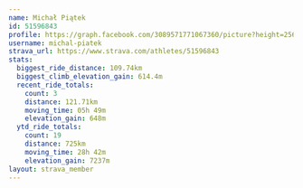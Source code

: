 ```yaml
---
name: Michał Piątek
id: 51596843
profile: https://graph.facebook.com/3089571771067360/picture?height=256&width=256
username: michal-piatek
strava_url: https://www.strava.com/athletes/51596843
stats:
  biggest_ride_distance: 109.74km
  biggest_climb_elevation_gain: 614.4m
  recent_ride_totals:
    count: 3
    distance: 121.71km
    moving_time: 05h 49m
    elevation_gain: 648m
  ytd_ride_totals:
    count: 19
    distance: 725km
    moving_time: 28h 42m
    elevation_gain: 7237m
layout: strava_member
--- 
```

